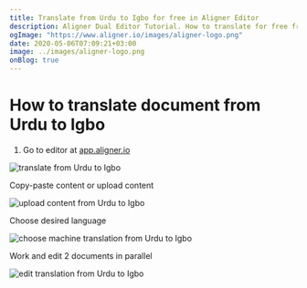 ```yaml
---
title: Translate from Urdu to Igbo for free in Aligner Editor
description: Aligner Dual Editor Tutorial. How to translate for free from Urdu to Igbo. Aligner is multilingual document management platform. 
ogImage: "https://www.aligner.io/images/aligner-logo.png"
date: 2020-05-06T07:09:21+03:00
image: ../images/aligner-logo.png
onBlog: true
---
```


# How to translate document from Urdu to Igbo

1. Go to editor at [app.aligner.io](https://app.aligner.io "Aligner App web page")

![translate from Urdu to Igbo](../aligner-blank-editor.png "translate from Urdu to Igbo")

Copy-paste content or upload content

![upload content from Urdu to Igbo](../aligner-uploaded-document.png "upload content from Urdu to Igbo")

Choose desired language

![choose machine translation from Urdu to Igbo](../aligner-language-dropdown.png "choose machine translation from Urdu to Igbo")

Work and edit 2 documents in parallel

![edit translation from Urdu to Igbo](../aligner-double-sitded-editor.png "edit translation from Urdu to Igbo")

